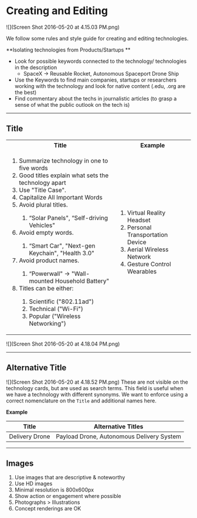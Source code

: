 # Creating and Editing

![](Screen Shot 2016-05-20 at 4.15.03 PM.png)

We follow some rules and style guide for creating and editing technologies.

**Isolating technologies from Products/Startups **

* Look for possible  keywords connected to the technology/ technologies in the description
  * SpaceX -> Reusable Rocket, Autonomous Spaceport Drone Ship
*  Use the Keywords to find main companies, startups or researchers working with the technology and look for native content (.edu, .org are the best) 
* Find commentary about the techs in journalistic articles (to grasp a sense of what the public outlook on the tech is)

---

## Title

<table>
    <tr>
        <th>Title</th>
        <th>Example</th>
    </tr>
    <tr>
        <td>
            <ol>
                <li>Summarize technology in one to five words </li>
                <li>Good titles explain what sets the technology apart</li>
                <li>Use "Title Case".</li>
                <li>Capitalize All Important Words</li>
                <li> Avoid plural titles. </li>
                <ol>
                    <li> “Solar Panels", “Self-driving Vehicles" </li>
                </ol>
                <li> Avoid empty words.</li>
                <ol>
                    <li>“Smart Car", "Next-gen Keychain", "Health 3.0"</li>
                </ol>
                <li>Avoid product names.</li>
                <ol>
                    <li>“Powerwall" → "Wall-mounted Household Battery" </li>
                </ol>
                <li>Titles can be either: </li>
                <ol>
                    <li>Scientific ("802.11ad")</li>
                    <li>Technical ("Wi-Fi") </li>
                    <li>Popular ("Wireless Networking")</li>
                </ol>
            </ol>
        </td>
        <td>
            <ol>
                <li>Virtual Reality Headset</li>
                <li>Personal Transportation Device</li>
                <li>Aerial Wireless Network</li>
                <li>Gesture Control Wearables</li>
        </td>
    </tr>
</table>



![](Screen Shot 2016-05-20 at 4.18.04 PM.png)






---

## Alternative Title

![](Screen Shot 2016-05-20 at 4.18.52 PM.png)
These are not visible on the technology cards, but are used as search terms. This field is useful when we have a technology with different synonyms. We want to enforce using a correct nomenclature on the `Title` and additional names here.

**Example**

| Title | Alternative Titles|
|----|---|
| Delivery Drone | Payload Drone, Autonomous Delivery System |

---

## Images

1. Use images that are descriptive & noteworthy
1. Use HD images 
  1. Minimal resolution is 800x600px
2. Show action or engagement where possible
3. Photographs > Illustrations
4. Concept renderings are OK
